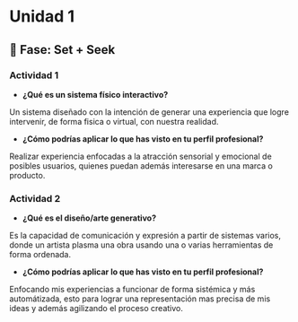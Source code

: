 # Unidad 1

## 🔎 Fase: Set + Seek

### Actividad 1

- **¿Qué es un sistema físico interactivo?**

Un sistema diseñado con la intención de generar una experiencia que logre intervenir, de forma fisica o virtual, con nuestra realidad.

- **¿Cómo podrías aplicar lo que has visto en tu perfil profesional?**

Realizar experiencia enfocadas a la atracción sensorial y emocional de posibles usuarios, quienes puedan además interesarse en una marca o producto.

### Actividad 2

- **¿Qué es el diseño/arte generativo?**

Es la capacidad de comunicación y expresión a partir de sistemas varios, donde un artista plasma una obra usando una o varias herramientas de forma ordenada.

- **¿Cómo podrías aplicar lo que has visto en tu perfil profesional?**

Enfocando mis experiencias a funcionar de forma sistémica y más automátizada, esto para lograr una representación mas precisa de mis ideas y además agilizando el proceso creativo.

